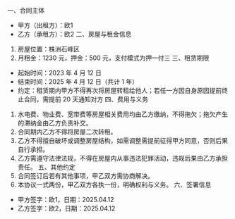 一、合同主体
* 甲方（出租方）：欧1
* 乙方（承租方）：欧2
二、房屋与租金信息
1. 房屋位置：株洲石峰区
2. 月租金：1230 元，押金：500 元，支付模式为押一付三
三、租赁期限
* 起始时间：2023 年 4 月 12 日
* 结束时间：2025 年 4 月 12 日（共计 1 年）
* 约定：租赁期内甲方不得再次将房屋转租给他人；若任一方因自身原因提前终止合同，需提前 20 天通知对方
四、费用与义务
1. 水电费、物业费、宽带费等房屋相关费用均由乙方缴纳，不得拖欠；拖欠产生的滞纳金由乙方负责补交。
2. 合同期内乙方不得将房屋二次转租。
3. 乙方不得擅自破坏或调整房屋结构，如需调整需提前征得甲方同意，否则后果自行承担。
4. 乙方需遵守法律法规，不得在房屋内从事违法犯罪活动，违规后果由乙方承担责任。
五、其他约定
1. 合同签订后若有其他事项，甲乙双方需协商解决。
2. 本协议一式两份，甲乙双方各执一份，明确权利与义务。
六、签署信息
* 甲方签字：欧1，日期：2025.04.12
* 乙方签字：欧2，日期：2025.04.12
